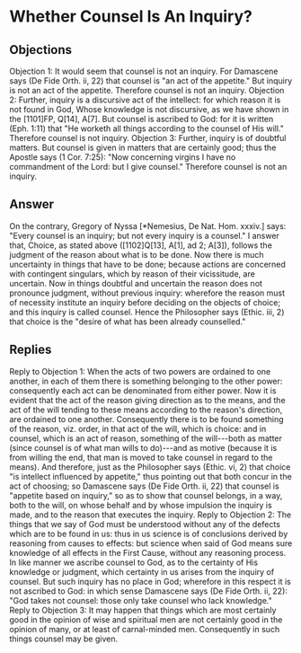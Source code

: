 # Whether Counsel Is An Inquiry?
## Objections
Objection 1: It would seem that counsel is not an inquiry. For Damascene says (De Fide Orth. ii, 22) that counsel is "an act of the appetite." But inquiry is not an act of the appetite. Therefore counsel is not an inquiry.
Objection 2: Further, inquiry is a discursive act of the intellect: for which reason it is not found in God, Whose knowledge is not discursive, as we have shown in the [1101]FP, Q[14], A[7]. But counsel is ascribed to God: for it is written (Eph. 1:11) that "He worketh all things according to the counsel of His will." Therefore counsel is not inquiry.
Objection 3: Further, inquiry is of doubtful matters. But counsel is given in matters that are certainly good; thus the Apostle says (1 Cor. 7:25): "Now concerning virgins I have no commandment of the Lord: but I give counsel." Therefore counsel is not an inquiry.
## Answer
On the contrary, Gregory of Nyssa [*Nemesius, De Nat. Hom. xxxiv.] says: "Every counsel is an inquiry; but not every inquiry is a counsel."
I answer that, Choice, as stated above ([1102]Q[13], A[1], ad 2; A[3]), follows the judgment of the reason about what is to be done. Now there is much uncertainty in things that have to be done; because actions are concerned with contingent singulars, which by reason of their vicissitude, are uncertain. Now in things doubtful and uncertain the reason does not pronounce judgment, without previous inquiry: wherefore the reason must of necessity institute an inquiry before deciding on the objects of choice; and this inquiry is called counsel. Hence the Philosopher says (Ethic. iii, 2) that choice is the "desire of what has been already counselled."
## Replies
Reply to Objection 1: When the acts of two powers are ordained to one another, in each of them there is something belonging to the other power: consequently each act can be denominated from either power. Now it is evident that the act of the reason giving direction as to the means, and the act of the will tending to these means according to the reason's direction, are ordained to one another. Consequently there is to be found something of the reason, viz. order, in that act of the will, which is choice: and in counsel, which is an act of reason, something of the will---both as matter (since counsel is of what man wills to do)---and as motive (because it is from willing the end, that man is moved to take counsel in regard to the means). And therefore, just as the Philosopher says (Ethic. vi, 2) that choice "is intellect influenced by appetite," thus pointing out that both concur in the act of choosing; so Damascene says (De Fide Orth. ii, 22) that counsel is "appetite based on inquiry," so as to show that counsel belongs, in a way, both to the will, on whose behalf and by whose impulsion the inquiry is made, and to the reason that executes the inquiry.
Reply to Objection 2: The things that we say of God must be understood without any of the defects which are to be found in us: thus in us science is of conclusions derived by reasoning from causes to effects: but science when said of God means sure knowledge of all effects in the First Cause, without any reasoning process. In like manner we ascribe counsel to God, as to the certainty of His knowledge or judgment, which certainty in us arises from the inquiry of counsel. But such inquiry has no place in God; wherefore in this respect it is not ascribed to God: in which sense Damascene says (De Fide Orth. ii, 22): "God takes not counsel: those only take counsel who lack knowledge."
Reply to Objection 3: It may happen that things which are most certainly good in the opinion of wise and spiritual men are not certainly good in the opinion of many, or at least of carnal-minded men. Consequently in such things counsel may be given.